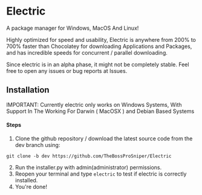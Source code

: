 # Electric
A package manager for Windows, MacOS And Linux!

Highly optimized for speed and usability, Electric is anywhere from 200% to 700% faster than Chocolatey for downloading Applications and Packages, and has incredible speeds for concurrent / parallel downloading.

Since electric is in an alpha phase, it might not be completely stable. Feel free to open any issues or bug reports at Issues.

## Installation

IMPORTANT: Currently electric only works on Windows Systems, With Support In The Working For Darwin ( MacOSX ) and Debian Based Systems

#### Steps

1. Clone the github repository / download the latest source code from the dev branch using:
```
git clone -b dev https://github.com/TheBossProSniper/Electric
```
2. Run the installer.py with admin(administrator) permissions.
3. Reopen your terminal and type `electric` to test if electric is correctly installed.
4. You're done!
